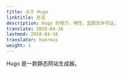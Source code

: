 ```yaml
---
title: 关于 Hugo
linktitle: 总览
description: Hugo 的简介，特性，蓝图及许可证。
translate: 2018-04-16
lastmod: 2018-04-16
translator: huermos
weight: 1
---
```


Hugo 是一款静态网站生成器。